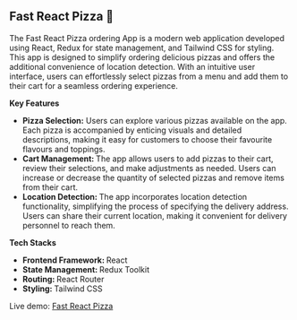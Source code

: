 ## Fast React Pizza 🍕

<p>The Fast React Pizza ordering App is a modern web application developed using React, Redux for state management, and Tailwind CSS for styling. This app is designed to simplify ordering delicious pizzas and offers the additional convenience of location detection. With an intuitive user interface, users can effortlessly select pizzas from a menu and add them to their cart for a seamless ordering experience.</p>

**Key Features**
<ul>
  <li><strong>Pizza Selection:</strong> Users can explore various pizzas available on the app. Each pizza is accompanied by enticing visuals and detailed descriptions, making it easy for customers to choose their favourite flavours and toppings.</li>

  <li><strong>Cart Management: </strong>The app allows users to add pizzas to their cart, review their selections, and make adjustments as needed. Users can increase or decrease the quantity of selected pizzas and remove items from their cart.</li>

  <li><strong>Location Detection: </strong>The app incorporates location detection functionality, simplifying the process of specifying the delivery address. Users can share their current location, making it convenient for delivery personnel to reach them.</li>
</ul>

**Tech Stacks**
<ul>
  <li><strong>Frontend Framework: </strong>React</li>
  <li><strong>State Management: </strong>Redux Toolkit</li>
  <li><strong>Routing: </strong>React Router</li>
  <li><strong>Styling: </strong>Tailwind CSS</li>
</ul>

Live demo: [Fast React Pizza](https://fast-react-pizza.onrender.com)

